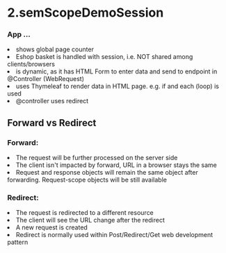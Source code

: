 # 2.semScopeDemoSession

### App ...
<li> shows global page counter <br>
<li> Eshop basket is handled with session, i.e. NOT shared among clients/browsers
<li> is dynamic, as it has HTML Form to enter data and send to endpoint in @Controller (WebRequest)
<li> uses Thymeleaf to render data in HTML page. e.g. if and each (loop) is used
<li> @controller uses redirect
  
 ## Forward vs Redirect
 ### Forward:

<li>The request will be further processed on the server side
<li>The client isn't impacted by forward, URL in a browser stays the same
<li>Request and response objects will remain the same object after forwarding. Request-scope objects will be still available
  
 ### Redirect:

<li> The request is redirected to a different resource
<li> The client will see the URL change after the redirect
<li> A new request is created
<li> Redirect is normally used within Post/Redirect/Get web development pattern
